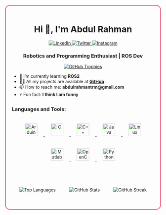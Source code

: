 <div style="border: 2px solid #E4405F; border-radius: 15px; padding: 20px;">

<h1 align="center">Hi 👋, I'm Abdul Rahman</h1>

<div align="center">
  <a href="https://in.linkedin.com/in/abdu7rahman" target="_blank">
    <img src="https://img.shields.io/badge/LinkedIn-0A66C2?style=for-the-badge&logo=linkedin&logoColor=white" alt="LinkedIn">
  </a>
  <a href="https://twitter.com/abdu7rahman_" target="_blank">
    <img src="https://img.shields.io/badge/Twitter-1DA1F2?style=for-the-badge&logo=twitter&logoColor=white" alt="Twitter">
  </a>
  <a href="https://instagram.com/abdu7rahman_" target="_blank">
    <img src="https://img.shields.io/badge/Instagram-E4405F?style=for-the-badge&logo=instagram&logoColor=white" alt="Instagram">
  </a>
</div>

<h3 align="center">Robotics and Programming Enthusiast | ROS Dev</h3>

<p align="center">
  <a href="https://github-profile-trophy.vercel.app/?username=abdu7rahman&theme=dracula">
    <img src="https://github-profile-trophy.vercel.app/?username=abdu7rahman&theme=dracula" alt="GitHub Trophies" />
  </a>
</p>

<ul>
  <li>🌱 I’m currently learning <strong>ROS2</strong></li>
  <li>👨‍💻 All my projects are available at <a href="https://github.com/abdu7rahman"><strong>GitHub</strong></a></li>
  <li>📫 How to reach me: <strong>abdulrahmantrm@gmail.com</strong></li>
  <li>⚡ Fun fact: <strong>I think I am funny</strong></li>
</ul>

<h3 align="left">Languages and Tools:</h3>
<p align="center">
  <a href="https://www.arduino.cc/" target="_blank" rel="noreferrer"> 
    <img src="https://img.shields.io/badge/Arduino-00979D?style=for-the-badge&logo=arduino&logoColor=white" alt="Arduino" width="40" height="40" style="margin: 20px;" />
  </a> 
  <a href="https://www.cprogramming.com/" target="_blank" rel="noreferrer"> 
    <img src="https://img.shields.io/badge/C-00599C?style=for-the-badge&logo=c&logoColor=white" alt="C" width="40" height="40" style="margin: 20px;" />
  </a> 
  <a href="https://www.w3schools.com/cpp/" target="_blank" rel="noreferrer"> 
    <img src="https://img.shields.io/badge/C++-00599C?style=for-the-badge&logo=cplusplus&logoColor=white" alt="C++" width="40" height="40" style="margin: 20px;" />
  </a> 
  <a href="https://www.java.com" target="_blank" rel="noreferrer"> 
    <img src="https://img.shields.io/badge/Java-007396?style=for-the-badge&logo=java&logoColor=white" alt="Java" width="40" height="40" style="margin: 20px;" />
  </a> 
  <a href="https://www.linux.org/" target="_blank" rel="noreferrer"> 
    <img src="https://img.shields.io/badge/Linux-FCC624?style=for-the-badge&logo=linux&logoColor=black" alt="Linux" width="40" height="40" style="margin: 20px;" />
  </a> 
  <a href="https://www.mathworks.com/" target="_blank" rel="noreferrer"> 
    <img src="https://img.shields.io/badge/Matlab-FF9800?style=for-the-badge&logo=mathworks&logoColor=white" alt="Matlab" width="40" height="40" style="margin: 20px;" />
  </a> 
  <a href="https://opencv.org/" target="_blank" rel="noreferrer"> 
    <img src="https://img.shields.io/badge/OpenCV-5C3EE8?style=for-the-badge&logo=opencv&logoColor=white" alt="OpenCV" width="40" height="40" style="margin: 20px;" />
  </a> 
  <a href="https://www.python.org" target="_blank" rel="noreferrer"> 
    <img src="https://img.shields.io/badge/Python-3776AB?style=for-the-badge&logo=python&logoColor=white" alt="Python" width="40" height="40" style="margin: 20px;" />
  </a> 
</p>

<br/>

<p align="center">
  <img src="https://github-readme-stats.vercel.app/api/top-langs?username=abdu7rahman&show_icons=true&theme=dark&locale=en&layout=compact" alt="Top Languages" style="margin: 20px;" />
  <img src="https://github-readme-stats.vercel.app/api?username=abdu7rahman&show_icons=true&theme=dark&locale=en" alt="GitHub Stats" style="margin: 20px;" />
  <img src="https://github-readme-streak-stats.herokuapp.com/?user=abdu7rahman&theme=dark" alt="GitHub Streak" style="margin: 20px;" />
</p>

</div>
